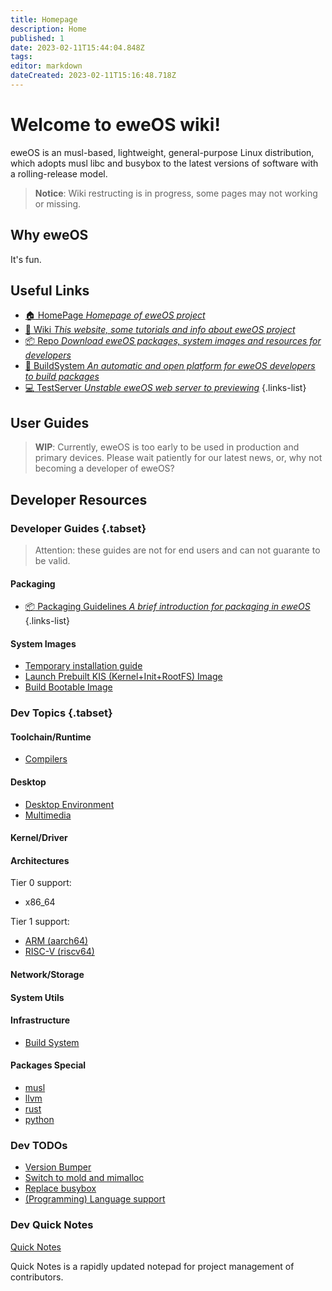 ```yaml
---
title: Homepage
description: Home
published: 1
date: 2023-02-11T15:44:04.848Z
tags: 
editor: markdown
dateCreated: 2023-02-11T15:16:48.718Z
---
```


# **Welcome to eweOS wiki!**

eweOS is an musl-based, lightweight, general-purpose Linux distribution, which adopts musl libc and busybox to the latest versions of software with a rolling-release model.

> **Notice**: Wiki restructing is in progress, some pages may not working or missing.

## Why eweOS

It's fun.

## Useful Links

- [:house: HomePage *Homepage of eweOS project*](https://os.ewe.moe)
- [:notebook_with_decorative_cover: Wiki *This website, some tutorials and info about eweOS project*](https://os-wiki.ewe.moe)
- [:package: Repo *Download eweOS packages, system images and resources for developers*](https://os-repo.ewe.moe)
- [:hammer: BuildSystem *An automatic and open platform for eweOS developers to build packages*](https://os-build.ewe.moe)
- [:computer: TestServer *Unstable eweOS web server to previewing*](https://os-test.ewe.moe)
{.links-list}

## User Guides

> **WIP**: Currently, eweOS is too early to be used in production and primary devices. Please wait patiently for our latest news, or, why not becoming a developer of eweOS?

## Developer Resources

### Developer Guides {.tabset}

> Attention: these guides are not for end users and can not guarante to be valid.

#### Packaging

- [:package: Packaging Guidelines *A brief introduction for packaging in eweOS*](/dev/guide/packaging)
{.links-list}

#### System Images

- [Temporary installation guide](/dev/guide/install)
- [Launch Prebuilt KIS (Kernel+Init+RootFS) Image](/dev/guide/launch-kis)
- [Build Bootable Image](/dev/guide/build-image)

### Dev Topics {.tabset}

#### Toolchain/Runtime

- [Compilers](/dev/topic/toolchain/compilers)

#### Desktop

- [Desktop Environment](/dev/topic/desktop/desktop-env)
- [Multimedia](/dev/topic/desktop/multimedia)

#### Kernel/Driver

#### Architectures

Tier 0 support:
- x86_64

Tier 1 support:
- [ARM (aarch64)](/dev/topic/arch/arm)
- [RISC-V (riscv64)](/dev/topic/arch/riscv)

#### Network/Storage

#### System Utils

#### Infrastructure

- [Build System](/dev/topic/infra/build-system)

#### Packages Special

- [musl](/dev/topic/pkgs/musl) 
- [llvm](/dev/topic/pkgs/llvm) 
- [rust](/dev/topic/pkgs/rust)
- [python](/dev/topic/pkgs/python)

### Dev TODOs

- [Version Bumper](/dev/todo/version-bumper)
- [Switch to mold and mimalloc](/dev/todo/switch-to-mold-mimalloc)
- [Replace busybox](/dev/todo/replace-busybox)
- [(Programming) Language support](/dev/todo/pl-support)

### Dev Quick Notes

[Quick Notes](/dev/quick-notes)

Quick Notes is a rapidly updated notepad for project management of contributors.
